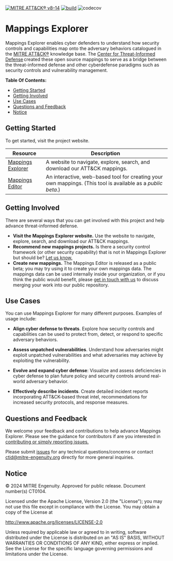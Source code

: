 [![MITRE ATT&CK® v8–14](https://img.shields.io/badge/MITRE%20ATT%26CK®-v8–14-red)](https://attack.mitre.org/)
[![build](https://github.com/center-for-threat-informed-defense/mappings-explorer/actions/workflows/build-web.yml/badge.svg)](https://github.com/center-for-threat-informed-defense/mappings-explorer/actions/workflows/build-web.yml)
![codecov](https://codecov.io/gh/center-for-threat-informed-defense/mappings-explorer/branch/main/graph/badge.svg?token=MSGpc9mM6U)

# Mappings Explorer

Mappings Explorer enables cyber defenders to understand how security controls and
capabilities map onto the adversary behaviors catalogued in the [MITRE
ATT&CK®](https://attack.mitre.org/) knowledge base. The [Center for Threat-Informed
Defense](https://mitre-engenuity.org/cybersecurity/center-for-threat-informed-defense/) created
these open source mappings to serve as a bridge between the threat-informed defense and
other cyberdefense paradigms such as security controls and vulnerability management.

**Table Of Contents:**

- [Getting Started](#getting-started)
- [Getting Involved](#getting-involved)
- [Use Cases](#use-cases)
- [Questions and Feedback](#questions-and-feedback)
- [Notice](#notice)

## Getting Started

To get started, visit the project website.

| Resource                                                                                     | Description                                                                                                 |
| -------------------------------------------------------------------------------------------- | ----------------------------------------------------------------------------------------------------------- |
| [Mappings Explorer](https://center-for-threat-informed-defense.github.io/mappings-explorer/) | A website to navigate, explore, search, and download our ATT&CK mappings.                                   |
| [Mappings Editor](https://github.com/center-for-threat-informed-defense/mappings-editor)     | An interactive, web-based tool for creating your own mappings. (This tool is available as a *public beta*.) |

## Getting Involved

There are several ways that you can get involved with this project and help
advance threat-informed defense.

- **Visit the Mappings Explorer website.** Use the website to navigate, explore, search,
  and download our ATT&CK mappings.
- **Recommend new mappings projects.** Is there a security control framework (or other
  security capability) that is not in Mappings Explorer but should be? [Let us
  know.](mailto:ctid@mitre-engenuity.org?subject=Mappings%20Explorer%20framework%20request)
- **Create new mappings.** The Mappings Editor is released as a public beta; you may try
  using it to create your own mappings data. The mappings data can be used internally
  inside your organization, or if you think the public would benefit, please [get in
  touch with
  us]((mailto:ctid@mitre-engenuity.org?subject=Mappings%20Explorer%20framework%20submission))
  to discuss merging your work into our public repository.

## Use Cases

You can use Mappings Explorer for many different purposes. Examples of usage include:

- **Align cyber defense to threats**. Explore how security controls and capabilities can
  be used to protect from, detect, or respond to specific adversary behaviors.​

- **Assess unpatched vulnerabilities​**. Understand how adversaries might exploit
  unpatched vulnerabilities and what adversaries may achieve by exploiting the
  vulnerability.​

- **Evolve and expand cyber defense​**: Visualize and assess deficiencies in cyber
  defense to plan future policy and security controls around real-world adversary
  behavior.​

- **Effectively describe incidents​**. Create detailed incident reports incorporating
  ATT&CK-based threat intel, recommendations for increased security protocols, and
  response measures.​

## Questions and Feedback

We welcome your feedback and contributions to help advance Mappings Explorer.
Please see the guidance for contributors if are you interested in
[contributing or simply reporting issues.](/CONTRIBUTING.md)

Please submit [issues](https://github.com/center-for-threat-informed-defense/mappings-explorer/issues) for
any technical questions/concerns or contact
[ctid@mitre-engenuity.org](mailto:ctid@mitre-engenuity.org?subject=Question%20about%20Mappings%20Explorer)
directly for more general inquiries.

## Notice

© 2024 MITRE Engenuity. Approved for public release. Document number(s) CT0104.

Licensed under the Apache License, Version 2.0 (the "License"); you may not use this
file except in compliance with the License. You may obtain a copy of the License at

http://www.apache.org/licenses/LICENSE-2.0

Unless required by applicable law or agreed to in writing, software distributed under
the License is distributed on an "AS IS" BASIS, WITHOUT WARRANTIES OR CONDITIONS OF ANY
KIND, either express or implied. See the License for the specific language governing
permissions and limitations under the License.
